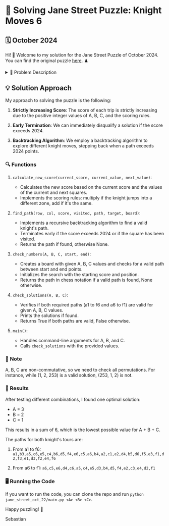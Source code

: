 # 🏰 Solving Jane Street Puzzle: Knight Moves 6 
## 🗓️ October 2024

Hi! 👋 Welcome to my solution for the Jane Street Puzzle of October 2024. You can find the original puzzle [here](https://www.janestreet.com/puzzles/knight-moves-6-index/). ♟️

<details><summary> 📜 Problem Description</summary>

### 🎯 Objective
Pick distinct positive integers A, B, and C, and place them in the grid. Create two corner-to-corner trips that each score exactly 2024 points.

### 🐴 Rules
- Trips use knight's moves
- No square revisits allowed
- Two required trips: a1 to f6, and a6 to f1

### 🧮 Scoring
1. Start with A points
2. For each move:
   - Between different integers: Multiply score by destination value
   - Within same integer: Add destination value to score

### 🏆 Challenge
Find A, B, C, and trips that meet the criteria. Minimize A + B + C.

### 📝 Submission Format
`A,B,C,a1-to-f6-tour,a6-to-f1-tour`  
Example: `1,2,253,a1,b3,c5,d3,f4,d5,f6,a6,c5,a4,b2,c4,d2,f1`

### 🏅 Leaderboard Qualification
A + B + C must be less than 50.

</details>

## 💡 Solution Approach

My approach to solving the puzzle is the following:

1. **Strictly Increasing Score**: The score of each trip is strictly increasing due to the positive integer values of A, B, C, and the scoring rules.

2. **Early Termination**: We can immediately disqualify a solution if the score exceeds 2024. 

3. **Backtracking Algorithm**: We employ a backtracking algorithm to explore different knight moves, stepping back when a path exceeds 2024 points.

### 🔍 Functions

1. `calculate_new_score(current_score, current_value, next_value)`:
   - Calculates the new score based on the current score and the values of the current and next squares.
   - Implements the scoring rules: multiply if the knight jumps into a different zone, add if it's the same.

2. `find_path(row, col, score, visited, path, target, board)`:
   - Implements a recursive backtracking algorithm to find a valid knight's path.
   - Terminates early if the score exceeds 2024 or if the square has been visited.
   - Returns the path if found, otherwise None.

3. `check_numbers(A, B, C, start, end)`:
   - Creates a board with given A, B, C values and checks for a valid path between start and end points.
   - Initializes the search with the starting score and position.
   - Returns the path in chess notation if a valid path is found, None otherwise.

4. `check_solutions(A, B, C)`:
   - Verifies if both required paths (a1 to f6 and a6 to f1) are valid for given A, B, C values.
   - Prints the solutions if found.
   - Returns True if both paths are valid, False otherwise.

5. `main()`:
   - Handles command-line arguments for A, B, and C.
   - Calls `check_solutions` with the provided values.

### 📝 Note

A, B, C are non-commutative, so we need to check all permutations. For instance, while (1, 2, 253) is a valid solution, (253, 1, 2) is not.

### 🎉 Results

After testing different combinations, I found one optimal solution:

- A = 3
- B = 2
- C = 1

This results in a sum of 6, which is the lowest possible value for A + B + C.

The paths for both knight's tours are:

1. From a1 to f6:
   `a1,b3,a5,c6,e5,c4,b6,d5,f4,e6,c5,a6,b4,a2,c1,e2,d4,b5,d6,f5,e3,f1,d2,f3,e1,d3,f2,e4,f6`

2. From a6 to f1:
   `a6,c5,e6,d4,c6,a5,c4,e5,d3,b4,d5,f4,e2,c3,e4,d2,f1`

### 🖥️ Running the Code
If you want to run the code, you can clone the repo and run `python jane_street_oct_22/main.py <A> <B> <C>`.

Happy puzzling! 🧩

Sebastian
